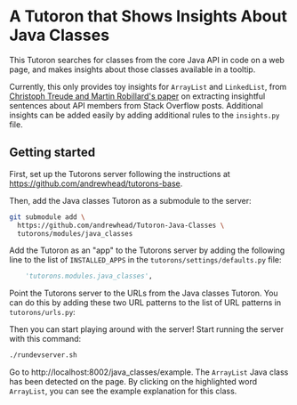 # A Tutoron that Shows Insights About Java Classes

This Tutoron searches for classes from the core Java API
in code on a web page, and makes insights about those
classes available in a tooltip.

Currently, this only provides toy insights for `ArrayList`
and `LinkedList`, from [Christoph Treude and Martin
Robillard's
paper](https://ctreude.files.wordpress.com/2016/01/icse16a.pdf)
on extracting insightful sentences about API members from
Stack Overflow posts.  Additional insights can be added
easily by adding additional rules to the `insights.py` file.

## Getting started

First, set up the Tutorons server following the instructions
at https://github.com/andrewhead/tutorons-base.

Then, add the Java classes Tutoron as a submodule to the
server:

```bash
git submodule add \
  https://github.com/andrewhead/Tutoron-Java-Classes \
  tutorons/modules/java_classes
```

Add the Tutoron as an "app" to the Tutorons server by adding
the following line to the list of `INSTALLED_APPS` in the
`tutorons/settings/defaults.py` file:

```python
    'tutorons.modules.java_classes',
```

Point the Tutorons server to the URLs from the Java classes
Tutoron.  You can do this by adding these two URL patterns
to the list of URL patterns in `tutorons/urls.py`:

Then you can start playing around with the server!  Start
running the server with this command:

```bash
./rundevserver.sh
```

Go to http://localhost:8002/java_classes/example.  The
`ArrayList` Java class has been detected on the page.  By
clicking on the highlighted word `ArrayList`, you can see
the example explanation for this class.
